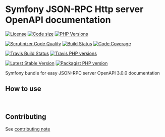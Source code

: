 # Symfony JSON-RPC Http server OpenAPI documentation

[![License](https://img.shields.io/github/license/yoanm/symfony-jsonrpc-http-server-openapi-doc.svg)](https://github.com/yoanm/symfony-jsonrpc-http-server-openapi-doc) [![Code size](https://img.shields.io/github/languages/code-size/yoanm/symfony-jsonrpc-http-server-openapi-doc.svg)](https://github.com/yoanm/symfony-jsonrpc-http-server-openapi-doc) [![PHP Versions](https://img.shields.io/badge/php-7.0%20%2F%207.1%20%2F%207.2-8892BF.svg)](https://php.net/)

[![Scrutinizer Code Quality](https://scrutinizer-ci.com/g/yoanm/symfony-jsonrpc-http-server-openapi-doc/badges/quality-score.png?b=master)](https://scrutinizer-ci.com/g/yoanm/symfony-jsonrpc-http-server-openapi-doc/?branch=master) [![Build Status](https://scrutinizer-ci.com/g/yoanm/symfony-jsonrpc-http-server-openapi-doc/badges/build.png?b=master)](https://scrutinizer-ci.com/g/yoanm/symfony-jsonrpc-http-server-openapi-doc/build-status/master) [![Code Coverage](https://scrutinizer-ci.com/g/yoanm/symfony-jsonrpc-http-server-openapi-doc/badges/coverage.png?b=master)](https://scrutinizer-ci.com/g/yoanm/symfony-jsonrpc-http-server-openapi-doc/?branch=master)

[![Travis Build Status](https://img.shields.io/travis/yoanm/symfony-jsonrpc-http-server-openapi-doc/master.svg?label=travis)](https://travis-ci.org/yoanm/symfony-jsonrpc-http-server-openapi-doc) [![Travis PHP versions](https://img.shields.io/travis/php-v/yoanm/symfony-jsonrpc-http-server-openapi-doc.svg)](https://travis-ci.org/yoanm/symfony-jsonrpc-http-server-openapi-doc)

[![Latest Stable Version](https://img.shields.io/packagist/v/yoanm/symfony-jsonrpc-http-server-openapi-doc.svg)](https://packagist.org/packages/yoanm/symfony-jsonrpc-http-server-openapi-doc) [![Packagist PHP version](https://img.shields.io/packagist/php-v/yoanm/symfony-jsonrpc-http-server-openapi-doc.svg)](https://packagist.org/packages/yoanm/symfony-jsonrpc-http-server-openapi-doc)

Symfony bundle for easy JSON-RPC server OpenAPI 3.0.0 documentation

## How to use
   

## Contributing
See [contributing note](./CONTRIBUTING.md)
